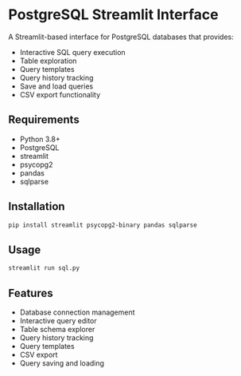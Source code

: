 # PostgreSQL Streamlit Interface

A Streamlit-based interface for PostgreSQL databases that provides:
- Interactive SQL query execution
- Table exploration
- Query templates
- Query history tracking
- Save and load queries
- CSV export functionality

## Requirements
- Python 3.8+
- PostgreSQL
- streamlit
- psycopg2
- pandas
- sqlparse

## Installation
```bash
pip install streamlit psycopg2-binary pandas sqlparse
```

## Usage
```bash
streamlit run sql.py
```

## Features
- Database connection management
- Interactive query editor
- Table schema explorer
- Query history tracking
- Query templates
- CSV export
- Query saving and loading

